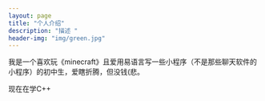 ```yaml
---
layout: page
title: "个人介绍"
description: "描述 " 
header-img: "img/green.jpg"
---
```


我是一个喜欢玩《minecraft》且爱用易语言写一些小程序（不是那些聊天软件的小程序）的初中生，爱瞎折腾，但没钱(悲。



现在在学C++





